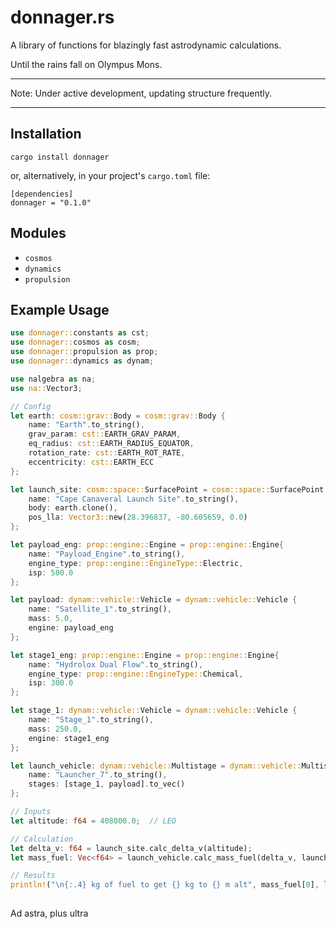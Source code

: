 # donnager.rs

A library of functions for blazingly fast astrodynamic calculations. 

Until the rains fall on Olympus Mons.


---
Note: Under active development, updating structure frequently.

---


## Installation
```
cargo install donnager
```

or, alternatively, in your project's `cargo.toml` file:

```
[dependencies]
donnager = "0.1.0"
```

## Modules
- `cosmos`
- `dynamics`
- `propulsion`

## Example Usage

```Rust
use donnager::constants as cst;
use donnager::cosmos as cosm;
use donnager::propulsion as prop;
use donnager::dynamics as dynam;

use nalgebra as na;
use na::Vector3;

// Config
let earth: cosm::grav::Body = cosm::grav::Body {
    name: "Earth".to_string(),
    grav_param: cst::EARTH_GRAV_PARAM,
    eq_radius: cst::EARTH_RADIUS_EQUATOR,
    rotation_rate: cst::EARTH_ROT_RATE,
    eccentricity: cst::EARTH_ECC
};

let launch_site: cosm::space::SurfacePoint = cosm::space::SurfacePoint {
    name: "Cape Canaveral Launch Site".to_string(),
    body: earth.clone(),
    pos_lla: Vector3::new(28.396837, -80.605659, 0.0)
};

let payload_eng: prop::engine::Engine = prop::engine::Engine{
    name: "Payload_Engine".to_string(),
    engine_type: prop::engine::EngineType::Electric,
    isp: 500.0
};

let payload: dynam::vehicle::Vehicle = dynam::vehicle::Vehicle {
    name: "Satellite_1".to_string(),
    mass: 5.0,
    engine: payload_eng
};

let stage1_eng: prop::engine::Engine = prop::engine::Engine{
    name: "Hydrolox Dual Flow".to_string(),
    engine_type: prop::engine::EngineType::Chemical,
    isp: 300.0
};

let stage_1: dynam::vehicle::Vehicle = dynam::vehicle::Vehicle {
    name: "Stage_1".to_string(),
    mass: 250.0, 
    engine: stage1_eng
};

let launch_vehicle: dynam::vehicle::Multistage = dynam::vehicle::Multistage{
    name: "Launcher_7".to_string(),
    stages: [stage_1, payload].to_vec()
};

// Inputs
let altitude: f64 = 408000.0;  // LEO

// Calculation
let delta_v: f64 = launch_site.calc_delta_v(altitude);
let mass_fuel: Vec<f64> = launch_vehicle.calc_mass_fuel(delta_v, launch_site);

// Results
println!("\n{:.4} kg of fuel to get {} kg to {} m alt", mass_fuel[0], launch_vehicle.stages[1].mass, altitude);
    
```

Ad astra, plus ultra
